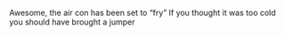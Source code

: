<!--
id: 455625082
link: http://kevinisom.info/post/455625082/awesome-the-air-con-has-been-set-to-fry-if-you
slug: awesome-the-air-con-has-been-set-to-fry-if-you
date: Thu Mar 18 2010 14:51:48 GMT+1300 (NZDT)
raw: {"blog_name":"kevinisom","id":455625082,"post_url":"http://kevinisom.info/post/455625082/awesome-the-air-con-has-been-set-to-fry-if-you","slug":"awesome-the-air-con-has-been-set-to-fry-if-you","type":"text","date":"2010-03-18 01:51:48 GMT","timestamp":1268877108,"state":"published","format":"html","reblog_key":"l4XF9HMp","tags":[],"short_url":"http://tmblr.co/Zw68YyRA4bw","highlighted":[],"feed_item":"http://twitter.com/kev_nz/statuses/10648608642","from_feed_id":"650289","note_count":0,"title":null,"body":"<p>Awesome, the air con has been set to &#8220;fry&#8221; If you thought it was too cold you should have brought a jumper</p>"}
publish: 2010-03-018
tags: 
title: null
-->


Awesome, the air con has been set to “fry” If you thought it was too
cold you should have brought a jumper


